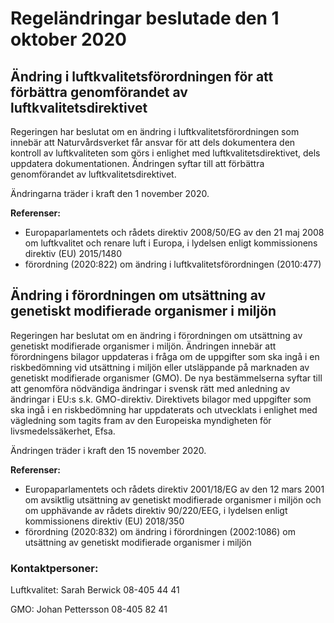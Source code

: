 # Regeländringar beslutade den 1 oktober 2020

## Ändring i luftkvalitetsförordningen för att förbättra genomförandet av luftkvalitetsdirektivet

Regeringen har beslutat om en ändring i luftkvalitetsförordningen som innebär att Naturvårdsverket får ansvar för att dels dokumentera den kontroll av luftkvaliteten som görs i enlighet med luftkvalitetsdirektivet, dels uppdatera dokumentationen. Ändringen syftar till att förbättra genomförandet av luftkvalitetsdirektivet.

Ändringarna träder i kraft den 1 november 2020\.

**Referenser:**

* Europaparlamentets och rådets direktiv 2008/50/EG av den 21 maj 2008 om luftkvalitet och renare luft i Europa, i lydelsen enligt kommissionens direktiv (EU) 2015/1480
* förordning (2020:822\) om ändring i luftkvalitetsförordningen (2010:477\)

## Ändring i förordningen om utsättning av genetiskt modifierade organismer i miljön

Regeringen har beslutat om en ändring i förordningen om utsättning av genetiskt modifierade organismer i miljön. Ändringen innebär att förordningens bilagor uppdateras i fråga om de uppgifter som ska ingå i en riskbedömning vid utsättning i miljön eller utsläppande på marknaden av genetiskt modifierade organismer (GMO). De nya bestämmelserna syftar till att genomföra nödvändiga ändringar i svensk rätt med anledning av ändringar i EU:s s.k. GMO\-direktiv. Direktivets bilagor med uppgifter som ska ingå i en riskbedömning har uppdaterats och utvecklats i enlighet med vägledning som tagits fram av den Europeiska myndigheten för livsmedelssäkerhet, Efsa.

Ändringen träder i kraft den 15 november 2020\.

**Referenser:**

* Europaparlamentets och rådets direktiv 2001/18/EG av den 12 mars 2001 om avsiktlig utsättning av genetiskt modifierade organismer i miljön och om upphävande av rådets direktiv 90/220/EEG, i lydelsen enligt kommissionens direktiv (EU) 2018/350
* förordning (2020:832\) om ändring i förordningen (2002:1086\) om utsättning av genetiskt modifierade organismer i miljön

### Kontaktpersoner:

Luftkvalitet: Sarah Berwick 08\-405 44 41

GMO: Johan Pettersson 08\-405 82 41
